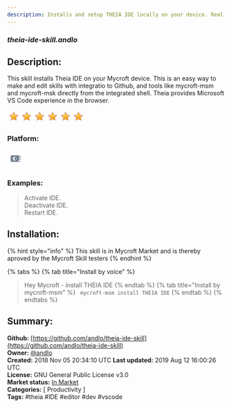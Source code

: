 ```yaml
---
description: Installs and setup THEIA IDE locally on your device. Real VS Code experience
---
```


### _theia-ide-skill.andlo_  
## Description:  
This skill installs Theia IDE on your Mycroft device. This is an easy way to make and edit skills
with integratio to Github, and tools like mycroft-msm and mycroft-msk directly from the integrated
shell.
Theia provides Microsoft VS Code experience in the browser.
  
![](../.gitbook/assets/star.png)![](../.gitbook/assets/star.png)![](../.gitbook/assets/star.png)![](../.gitbook/assets/star.png)![](../.gitbook/assets/star.png)![](../.gitbook/assets/star.png)  
### Platform:  
 ![Picroft](../.gitbook/assets/picroft-icon.png)   
### Examples:  
> Activate IDE.  
> Deactivate IDE.  
> Restart IDE.  
  
## Installation:  
{% hint style="info" %}
This skill is in Mycroft Market and is thereby aproved by the Mycroft Skill testers
{% endhint %}
    
{% tabs %}
{% tab title="Install by voice" %}
> Hey Mycroft - install THEIA IDE
{% endtab %}
  {% tab title="Install by mycroft-msm" %}
``` mycroft-msm install THEIA IDE```
{% endtab %}
  {% endtabs %}
    
## Summary:  
**Github:** [https://github.com/andlo/theia-ide-skill](https://github.com/andlo/theia-ide-skill)  
**Owner:** [@andlo](https://github.com/andlo)  
**Created:** 2018 Nov 05 20:34:10 UTC  **Last updated:** 2019 Aug 12 16:00:26 UTC  
**License:** GNU General Public License v3.0  
**Market status:** [In Market](https://market.mycroft.ai/skill/theia-ide)  
**Categories:** [ Productivity ]   
**Tags:** \#theia \#IDE \#editor \#dev \#vscode   
